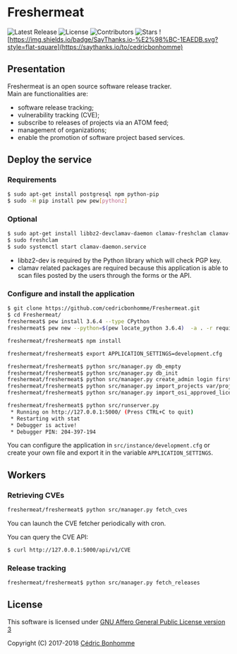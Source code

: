 # Freshermeat


![Latest Release](https://img.shields.io/github/release/cedricbonhomme/Freshermeat.svg?style=flat-square)
![License](https://img.shields.io/github/license/cedricbonhomme/Freshermeat.svg?style=flat-square)
![Contributors](https://img.shields.io/github/contributors/cedricbonhomme/Freshermeat.svg?style=flat-square)
![Stars](https://img.shields.io/github/stars/cedricbonhomme/Freshermeat.svg?style=flat-square)
![https://img.shields.io/badge/SayThanks.io-%E2%98%BC-1EAEDB.svg?style=flat-square](https://saythanks.io/to/cedricbonhomme)


## Presentation

Freshermeat is an open source software release tracker.  
Main are functionalities are:

- software release tracking;
- vulnerability tracking (CVE);
- subscribe to releases of projects via an ATOM feed;
- management of organizations;
- enable the promotion of software project based services.


## Deploy the service

### Requirements

```bash
$ sudo apt-get install postgresql npm python-pip
$ sudo -H pip install pew pew[pythonz]
```
### Optional

```bash
$ sudo apt-get install libbz2-devclamav-daemon clamav-freshclam clamav-unofficial-sigs
$ sudo freshclam
$ sudo systemctl start clamav-daemon.service
```

* libbz2-dev is required by the Python library which will check PGP key.
* clamav related packages are required because this application is able to scan
  files posted by the users through the forms or the API.

### Configure and install the application

```bash
$ git clone https://github.com/cedricbonhomme/Freshermeat.git
$ cd Freshermeat/
freshermeat$ pew install 3.6.4 --type CPython
freshermeat$ pew new --python=$(pew locate_python 3.6.4)  -a . -r requirements.txt freshermeat

freshermeat/freshermeat$ npm install

freshermeat/freshermeat$ export APPLICATION_SETTINGS=development.cfg

freshermeat/freshermeat$ python src/manager.py db_empty
freshermeat/freshermeat$ python src/manager.py db_init
freshermeat/freshermeat$ python src/manager.py create_admin login firstname.lastname@example.org your-password
freshermeat/freshermeat$ python src/manager.py import_projects var/projects.json
freshermeat/freshermeat$ python src/manager.py import_osi_approved_licenses

freshermeat/freshermeat$ python src/runserver.py
 * Running on http://127.0.0.1:5000/ (Press CTRL+C to quit)
 * Restarting with stat
 * Debugger is active!
 * Debugger PIN: 204-397-194
```

You can configure the application in ``src/instance/development.cfg`` or create
your own file and export it in the variable ``APPLICATION_SETTINGS``.


## Workers

### Retrieving CVEs

```bash
freshermeat/freshermeat$ python src/manager.py fetch_cves
```

You can launch the CVE fetcher periodically with cron.

You can query the CVE API:

```bash
$ curl http://127.0.0.1:5000/api/v1/CVE
```


### Release tracking

```bash
freshermeat/freshermeat$ python src/manager.py fetch_releases
```


## License

This software is licensed under
[GNU Affero General Public License version 3](https://www.gnu.org/licenses/agpl-3.0.html)

Copyright (C) 2017-2018 [Cédric Bonhomme](https://www.cedricbonhomme.org)
